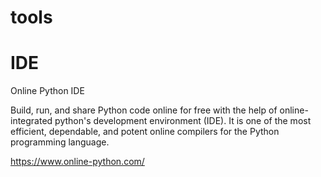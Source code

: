 # tools


# IDE
Online Python IDE

Build, run, and share Python code online for free with the help of online-integrated python's development environment (IDE). It is one of the most efficient, dependable, and potent online compilers for the Python programming language.


https://www.online-python.com/
